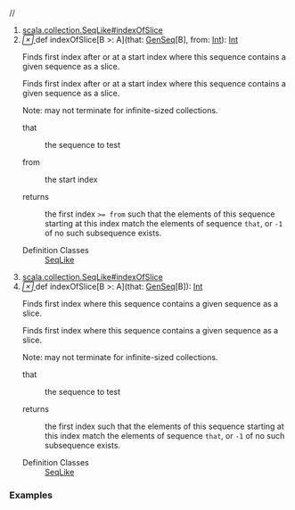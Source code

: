 //
<ol>
<li><a href="https://www.scala-lang.org/api/2.12.3/scala/collection/immutable/List.html#indexOfSlice[B>:A](that:scala.collection.GenSeq[B],from:Int):Int">scala.collection.SeqLike#indexOfSlice</a></li>
<li name="scala.collection.SeqLike#indexOfSlice" visbl="pub" class="indented0 " data-isabs="false" fullcomment="yes" group="Ungrouped"> <a id="indexOfSlice[B>:A](that:scala.collection.GenSeq[B],from:Int):Int"></a><a id="indexOfSlice[B>:A](GenSeq[B],Int):Int"></a> <span class="permalink"> <a href="../../../scala/collection/immutable/List.html#indexOfSlice[B>:A](that:scala.collection.GenSeq[B],from:Int):Int" title="Permalink"> <i class="material-icons"></i> </a> </span> <span class="modifier_kind"> <span class="modifier"></span> <span class="kind">def</span> </span> <span class="symbol"> <span class="name">indexOfSlice</span><span class="tparams">[<span name="B">B &gt;: <span class="extype" name="scala.collection.immutable.List.A">A</span></span>]</span><span class="params">(<span name="that">that: <a href="../GenSeq.html" class="extype" name="scala.collection.GenSeq">GenSeq</a>[<span class="extype" name="scala.collection.SeqLike.indexOfSlice.B">B</span>]</span>, <span name="from">from: <a href="../../Int.html" class="extype" name="scala.Int">Int</a></span>)</span><span class="result">: <a href="../../Int.html" class="extype" name="scala.Int">Int</a></span> </span> <p class="shortcomment cmt">Finds first index after or at a start index where this sequence contains a given sequence as a slice.</p>
 <div class="fullcomment">
  <div class="comment cmt">
   <p>Finds first index after or at a start index where this sequence contains a given sequence as a slice.</p>
   <p> Note: may not terminate for infinite-sized collections.</p>
  </div>
  <dl class="paramcmts block">
   <dt class="param">
    that
   </dt>
   <dd class="cmt">
    <p>the sequence to test</p>
   </dd>
   <dt class="param">
    from
   </dt>
   <dd class="cmt">
    <p>the start index</p>
   </dd>
   <dt>
    returns
   </dt>
   <dd class="cmt">
    <p>the first index <code>&gt;= from</code> such that the elements of this sequence starting at this index match the elements of sequence <code>that</code>, or <code>-1</code> of no such subsequence exists.</p>
   </dd>
  </dl>
  <dl class="attributes block"> 
   <dt>
    Definition Classes
   </dt>
   <dd>
    <a href="../SeqLike.html" class="extype" name="scala.collection.SeqLike">SeqLike</a>
   </dd>
  </dl>
 </div> </li>
        

<li><a href="https://www.scala-lang.org/api/2.12.3/scala/collection/immutable/List.html#indexOfSlice[B>:A](that:scala.collection.GenSeq[B]):Int">scala.collection.SeqLike#indexOfSlice</a></li>
<li name="scala.collection.SeqLike#indexOfSlice" visbl="pub" class="indented0 " data-isabs="false" fullcomment="yes" group="Ungrouped"> <a id="indexOfSlice[B>:A](that:scala.collection.GenSeq[B]):Int"></a><a id="indexOfSlice[B>:A](GenSeq[B]):Int"></a> <span class="permalink"> <a href="../../../scala/collection/immutable/List.html#indexOfSlice[B>:A](that:scala.collection.GenSeq[B]):Int" title="Permalink"> <i class="material-icons"></i> </a> </span> <span class="modifier_kind"> <span class="modifier"></span> <span class="kind">def</span> </span> <span class="symbol"> <span class="name">indexOfSlice</span><span class="tparams">[<span name="B">B &gt;: <span class="extype" name="scala.collection.immutable.List.A">A</span></span>]</span><span class="params">(<span name="that">that: <a href="../GenSeq.html" class="extype" name="scala.collection.GenSeq">GenSeq</a>[<span class="extype" name="scala.collection.SeqLike.indexOfSlice.B">B</span>]</span>)</span><span class="result">: <a href="../../Int.html" class="extype" name="scala.Int">Int</a></span> </span> <p class="shortcomment cmt">Finds first index where this sequence contains a given sequence as a slice.</p>
 <div class="fullcomment">
  <div class="comment cmt">
   <p>Finds first index where this sequence contains a given sequence as a slice.</p>
   <p> Note: may not terminate for infinite-sized collections.</p>
  </div>
  <dl class="paramcmts block">
   <dt class="param">
    that
   </dt>
   <dd class="cmt">
    <p>the sequence to test</p>
   </dd>
   <dt>
    returns
   </dt>
   <dd class="cmt">
    <p>the first index such that the elements of this sequence starting at this index match the elements of sequence <code>that</code>, or <code>-1</code> of no such subsequence exists.</p>
   </dd>
  </dl>
  <dl class="attributes block"> 
   <dt>
    Definition Classes
   </dt>
   <dd>
    <a href="../SeqLike.html" class="extype" name="scala.collection.SeqLike">SeqLike</a>
   </dd>
  </dl>
 </div> </li>
        </ol>


### Examples





























